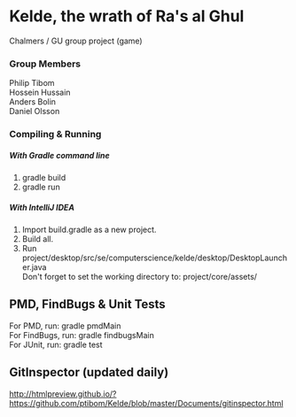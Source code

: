 # Kelde, the wrath of Ra's al Ghul
Chalmers / GU group project (game)

### Group Members
Philip Tibom  
Hossein Hussain  
Anders Bolin  
Daniel Olsson  

### Compiling & Running  
##### With Gradle command line
1. gradle build  
2. gradle run  


##### With IntelliJ IDEA
1. Import build.gradle as a new project.  
2. Build all.  
3. Run project/desktop/src/se/computerscience/kelde/desktop/DesktopLauncher.java  
Don't forget to set the working directory to: project/core/assets/

## PMD, FindBugs & Unit Tests
For PMD, run: gradle pmdMain  
For FindBugs, run: gradle findbugsMain  
For JUnit, run: gradle test

## GitInspector (updated daily)
http://htmlpreview.github.io/?https://github.com/ptibom/Kelde/blob/master/Documents/gitinspector.html
